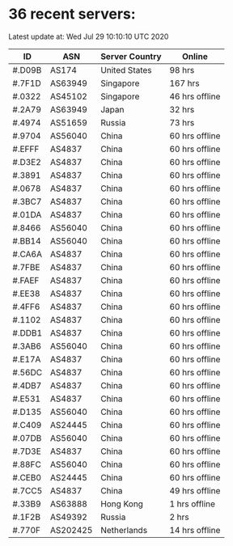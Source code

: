 # 36 recent servers:

Latest update at: Wed Jul 29 10:10:10 UTC 2020

| ID | ASN | Server Country | Online |
| -- | --- | -------------- | ------ |
| #.D09B | AS174 | United States | 98 hrs |
| #.7F1D | AS63949 | Singapore | 167 hrs |
| #.0322 | AS45102 | Singapore | 46 hrs offline |
| #.2A79 | AS63949 | Japan | 32 hrs |
| #.4974 | AS51659 | Russia | 73 hrs |
| #.9704 | AS56040 | China | 60 hrs offline |
| #.EFFF | AS4837 | China | 60 hrs offline |
| #.D3E2 | AS4837 | China | 60 hrs offline |
| #.3891 | AS4837 | China | 60 hrs offline |
| #.0678 | AS4837 | China | 60 hrs offline |
| #.3BC7 | AS4837 | China | 60 hrs offline |
| #.01DA | AS4837 | China | 60 hrs offline |
| #.8466 | AS56040 | China | 60 hrs offline |
| #.BB14 | AS56040 | China | 60 hrs offline |
| #.CA6A | AS4837 | China | 60 hrs offline |
| #.7FBE | AS4837 | China | 60 hrs offline |
| #.FAEF | AS4837 | China | 60 hrs offline |
| #.EE38 | AS4837 | China | 60 hrs offline |
| #.4FF6 | AS4837 | China | 60 hrs offline |
| #.1102 | AS4837 | China | 60 hrs offline |
| #.DDB1 | AS4837 | China | 60 hrs offline |
| #.3AB6 | AS56040 | China | 60 hrs offline |
| #.E17A | AS4837 | China | 60 hrs offline |
| #.56DC | AS4837 | China | 60 hrs offline |
| #.4DB7 | AS4837 | China | 60 hrs offline |
| #.E531 | AS4837 | China | 60 hrs offline |
| #.D135 | AS56040 | China | 60 hrs offline |
| #.C409 | AS24445 | China | 60 hrs offline |
| #.07DB | AS56040 | China | 60 hrs offline |
| #.7D3E | AS4837 | China | 60 hrs offline |
| #.88FC | AS56040 | China | 60 hrs offline |
| #.CEB0 | AS24445 | China | 60 hrs offline |
| #.7CC5 | AS4837 | China | 49 hrs offline |
| #.33B9 | AS63888 | Hong Kong | 1 hrs offline |
| #.1F2B | AS49392 | Russia | 2 hrs |
| #.770F | AS202425 | Netherlands | 14 hrs offline |

